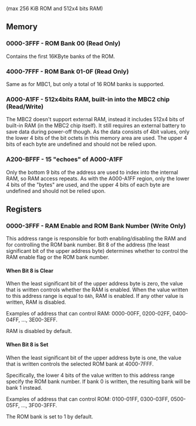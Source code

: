 (max 256 KiB ROM and 512x4 bits RAM)

## Memory

### 0000-3FFF - ROM Bank 00 (Read Only)

Contains the first 16KByte banks of the ROM.

### 4000-7FFF - ROM Bank 01-0F (Read Only)

Same as for MBC1, but only a total of 16 ROM banks is supported.

### A000-A1FF - 512x4bits RAM, built-in into the MBC2 chip (Read/Write)

The MBC2 doesn't support external RAM, instead it includes 512x4 bits
of built-in RAM (in the MBC2 chip itself). It still requires an external
battery to save data during power-off though. As the data consists of
4bit values, only the lower 4 bits of the bit octets in this memory area
are used. The upper 4 bits of each byte are undefined and should not be
relied upon.

### A200-BFFF - 15 "echoes" of A000-A1FF

Only the bottom 9 bits of the address are used to index into the internal
RAM, so RAM access repeats. As with the A000-A1FF region, only the lower
4 bits of the "bytes" are used, and the upper 4 bits of each byte are
undefined and should not be relied upon.

## Registers

### 0000-3FFF - RAM Enable and ROM Bank Number (Write Only)

This address range is responsible for both enabling/disabling the RAM
and for controlling the ROM bank number. Bit 8 of the address (the least
significant bit of the upper address byte) determines whether to control
the RAM enable flag or the ROM bank number.

#### When Bit 8 is Clear

When the least significant bit of the upper address byte is zero, the
value that is written controls whether the RAM is enabled. When the
value written to this address range is equal to `0Ah`, RAM is enabled.
If any other value is written, RAM is disabled.

Examples of address that can control RAM: 0000-00FF, 0200-02FF,
0400-04FF, ..., 3E00-3EFF.

RAM is disabled by default.

#### When Bit 8 is Set

When the least significant bit of the upper address byte is one, the
value that is written controls the selected ROM bank at 4000-7FFF.

Specifically, the lower 4 bits of the value written to this address
range specify the ROM bank number. If bank 0 is written, the resulting
bank will be bank 1 instead.

Examples of address that can control ROM: 0100-01FF, 0300-03FF,
0500-05FF, ..., 3F00-3FFF.

The ROM bank is set to 1 by default.
